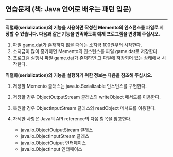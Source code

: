 ## 연습문제 (책: Java 언어로 배우는 패턴 입문)
------------------
**직렬화(serialization)의 기능을 사용하면 작성한 Memento의 인스턴스를 파일로 저장할 수 있습니다. 다음과 같은 기능을 만족하도록 예제 프로그램을 변경해 주십시오.**

1. 파일 game.dat가 존재하지 않을 때에는 소지금 100원부터 시작한다.
2. 소지금이 많이 증가하면 Memento의 인스턴스를 파일 game.dat로 저장한다.
3. 프로그램 실행시 파일 game.dat가 존재하면 그 파일에 저장되어 있는 상태에서 시작한다.

**직렬화(serialization)의 기능을 실행하기 위한 정보는 다음을 참조해 주십시오.**

1. 저장할 Memento 클래스는 java.io.Serializable 인스턴스를 구현한다.
2. 저장할 경우 ObjectOutputStream 클래스의 writeObject 메서드를 이용한다.
3. 복원할 경우 ObjectInputStream 클래스의 readObject 메서드를 이용한다.
4. 자세한 사항은 Java의 API reference의 다음 함목을 참고한다.

	* java.io.ObjectOutputStream 클래스
	* java.io.ObjectInputStream 클래스
	* java.io.ObjectOutput 인터페이스
	* java.io.ObjectInput 인터페이스